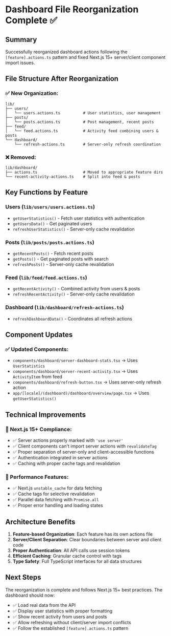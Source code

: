 # Dashboard File Reorganization Complete ✅

## Summary
Successfully reorganized dashboard actions following the `[feature].actions.ts` pattern and fixed Next.js 15+ server/client component import issues.

## File Structure After Reorganization

### ✅ New Organization:
```
lib/
├── users/
│   └── users.actions.ts          # User statistics, user management
├── posts/
│   └── posts.actions.ts          # Post management, recent posts
├── feed/
│   └── feed.actions.ts           # Activity feed combining users & posts
└── dashboard/
    └── refresh-actions.ts        # Server-only refresh coordination
```

### ❌ Removed:
```
lib/dashboard/
├── actions.ts                    # Moved to appropriate feature dirs
└── recent-activity-actions.ts    # Split into feed & posts
```

## Key Functions by Feature

### Users (`lib/users/users.actions.ts`)
- `getUserStatistics()` - Fetch user statistics with authentication
- `getUsersData()` - Get paginated users
- `refreshUserStatistics()` - Server-only cache revalidation

### Posts (`lib/posts/posts.actions.ts`)
- `getRecentPosts()` - Fetch recent posts
- `getPosts()` - Get paginated posts with search
- `refreshPosts()` - Server-only cache revalidation

### Feed (`lib/feed/feed.actions.ts`)
- `getRecentActivity()` - Combined activity from users & posts
- `refreshRecentActivity()` - Server-only cache revalidation

### Dashboard (`lib/dashboard/refresh-actions.ts`)
- `refreshDashboardData()` - Coordinates all refresh actions

## Component Updates

### ✅ Updated Components:
- `components/dashboard/server-dashboard-stats.tsx` → Uses `UserStatistics`
- `components/dashboard/server-recent-activity.tsx` → Uses `ActivityItem` from feed
- `components/dashboard/refresh-button.tsx` → Uses server-only refresh action
- `app/[locale]/(dashboard)/dashboard/overview/page.tsx` → Uses `getUserStatistics()`

## Technical Improvements

### 🔧 Next.js 15+ Compliance:
- ✅ Server actions properly marked with `'use server'`
- ✅ Client components can't import server actions with `revalidateTag`
- ✅ Proper separation of server-only and client-accessible functions
- ✅ Authentication integrated in server actions
- ✅ Caching with proper cache tags and revalidation

### 🚀 Performance Features:
- ✅ Next.js `unstable_cache` for data fetching
- ✅ Cache tags for selective revalidation
- ✅ Parallel data fetching with `Promise.all`
- ✅ Proper error handling and loading states

## Architecture Benefits

1. **Feature-based Organization**: Each feature has its own actions file
2. **Server/Client Separation**: Clear boundaries between server and client code  
3. **Proper Authentication**: All API calls use session tokens
4. **Efficient Caching**: Granular cache control with tags
5. **Type Safety**: Full TypeScript interfaces for all data structures

## Next Steps

The reorganization is complete and follows Next.js 15+ best practices. The dashboard should now:
- ✅ Load real data from the API
- ✅ Display user statistics with proper formatting
- ✅ Show recent activity from users and posts
- ✅ Allow refreshing without client/server import conflicts
- ✅ Follow the established `[feature].actions.ts` pattern
